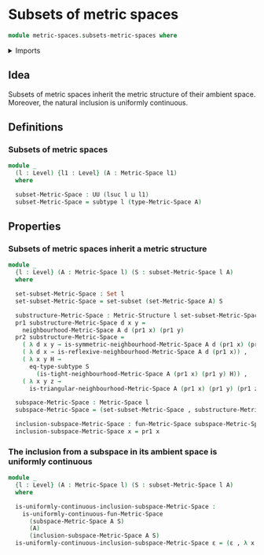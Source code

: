 # Subsets of metric spaces

```agda
module metric-spaces.subsets-metric-spaces where
```

<details><summary>Imports</summary>

```agda
open import elementary-number-theory.positive-rational-numbers

open import foundation.dependent-pair-types
open import foundation.sets
open import foundation.subtypes
open import foundation.universe-levels

open import metric-spaces.functions-metric-spaces
open import metric-spaces.metric-spaces
open import metric-spaces.uniform-continuity-functions-metric-spaces
```

</details>

## Idea

Subsets of metric spaces inherit the metric structure of their ambient space.
Moreover, the natural inclusion is uniformly continuous.

## Definitions

### Subsets of metric spaces

```agda
module _
  (l : Level) {l1 : Level} (A : Metric-Space l1)
  where

  subset-Metric-Space : UU (lsuc l ⊔ l1)
  subset-Metric-Space = subtype l (type-Metric-Space A)
```

## Properties

### Subsets of metric spaces inherit a metric structure

```agda
module _
  {l : Level} (A : Metric-Space l) (S : subset-Metric-Space l A)
  where

  set-subset-Metric-Space : Set l
  set-subset-Metric-Space = set-subset (set-Metric-Space A) S

  substructure-Metric-Space : Metric-Structure l set-subset-Metric-Space
  pr1 substructure-Metric-Space d x y =
    neighbourhood-Metric-Space A d (pr1 x) (pr1 y)
  pr2 substructure-Metric-Space =
    ( λ d x y → is-symmetric-neighbourhood-Metric-Space A d (pr1 x) (pr1 y)) ,
    ( λ d x → is-reflexive-neighbourhood-Metric-Space A d (pr1 x)) ,
    ( λ x y H →
      eq-type-subtype S
        (is-tight-neighbourhood-Metric-Space A (pr1 x) (pr1 y) H)) ,
    ( λ x y z →
      is-triangular-neighbourhood-Metric-Space A (pr1 x) (pr1 y) (pr1 z))

  subspace-Metric-Space : Metric-Space l
  subspace-Metric-Space = (set-subset-Metric-Space , substructure-Metric-Space)

  inclusion-subspace-Metric-Space : fun-Metric-Space subspace-Metric-Space A
  inclusion-subspace-Metric-Space x = pr1 x
```

### The inclusion from a subspace in its ambient space is uniformly continuous

```agda
module _
  {l : Level} (A : Metric-Space l) (S : subset-Metric-Space l A)
  where

  is-uniformly-continuous-inclusion-subspace-Metric-Space :
    is-uniformly-continuous-fun-Metric-Space
      (subspace-Metric-Space A S)
      (A)
      (inclusion-subspace-Metric-Space A S)
  is-uniformly-continuous-inclusion-subspace-Metric-Space ε = (ε , λ x y H → H)
```

